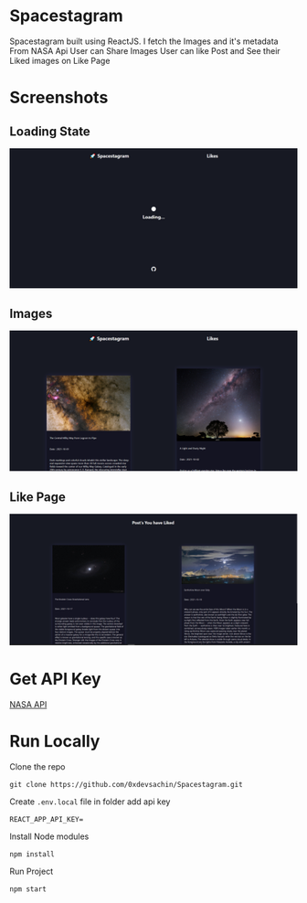# Spacestagram

Spacestagram built using ReactJS. I fetch the Images and it's metadata From NASA Api
User can Share Images
User can like Post and See their Liked images on Like Page

# Screenshots

## Loading State
<img src="./img/loading.png" />

## Images 
<img src="./img/images.png" />

## Like Page

<img src="./img/like.png" />

# Get API Key

[NASA API](https://api.nasa.gov)


# Run Locally
Clone the repo
```shell
git clone https://github.com/0xdevsachin/Spacestagram.git
```
Create `.env.local` file in folder add api key
```shell
REACT_APP_API_KEY=
```
Install Node modules 
```
npm install
```
Run Project
```shell
npm start

```


















